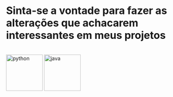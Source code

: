 # Sinta-se a vontade para fazer as alterações que achacarem interessantes em meus projetos


</div>
<div style="display: inline_block"><br>

  <img align="center" alt="python" height="100" width="100" src="https://github.com/Matheus-dev58/Matheus-dev58/blob/main/project/IMG/python.png">
  <img align="center" alt="java" height="100" width="100" src="https://github.com/Matheus-dev58/Matheus-dev58/blob/main/project/IMG/java.png">
 
</div>
 
